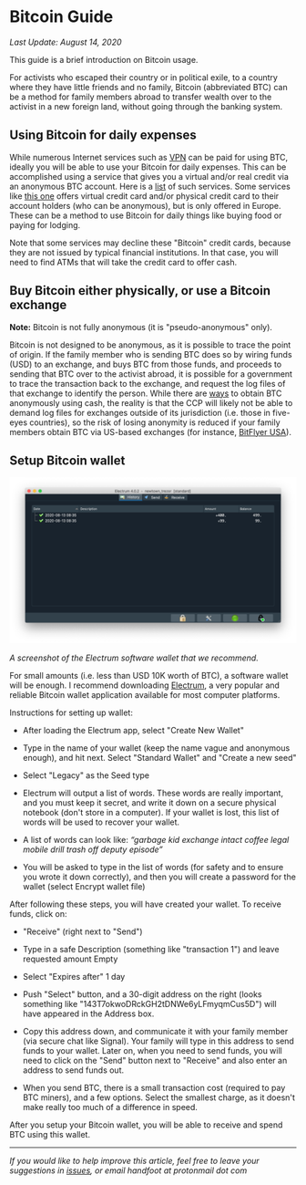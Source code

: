 # Bitcoin Guide

*Last Update: August 14, 2020*

This guide is a brief introduction on Bitcoin usage.

For activists who escaped their country or in political exile, to a country where they have little friends and no family, Bitcoin (abbreviated BTC) can be a method for family members abroad to transfer wealth over to the activist in a new foreign land, without going through the banking system.

## Using Bitcoin for daily expenses

While numerous Internet services such as [VPN](https://nordvpn.com) can be paid for using BTC, ideally you will be able to use your Bitcoin for daily expenses. This can be accomplished using a service that gives you a virtual and/or real credit via an anonymous BTC account. Here is a [list](http://www.bestbitcoincard.com/anonymous/) of such services. Some services like [this one](https://advcash.gi/en/solutions/) offers virtual credit card and/or physical credit card to their account holders (who can be anonymous), but is only offered in Europe. These can be a method to use Bitcoin for daily things like buying food or paying for lodging.

Note that some services may decline these "Bitcoin" credit cards, because they are not issued by typical financial institutions. In that case, you will need to find ATMs that will take the credit card to offer cash.

## Buy Bitcoin either physically, or use a Bitcoin exchange

**Note:** Bitcoin is not fully anonymous (it is "pseudo-anonymous" only).

Bitcoin is not designed to be anonymous, as it is possible to trace the point of origin. If the family member who is sending BTC does so by wiring funds (USD) to an exchange, and buys BTC from those funds, and proceeds to sending that BTC over to the activist abroad, it is possible for a government to trace the transaction back to the exchange, and request the log files of that exchange to identify the person. While there are [ways](https://99bitcoins.com/buy-bitcoin/anonymously-without-id/) to obtain BTC anonymously using cash, the reality is that the CCP will likely not be able to demand log files for exchanges outside of its jurisdiction (i.e. those in five-eyes countries), so the risk of losing anonymity is reduced if your family members obtain BTC via US-based exchanges (for instance, [BitFlyer USA](https://bitflyer.com/en-us/)).

## Setup Bitcoin wallet

![Electrum Screenshot](/img/electrum.png)

*A screenshot of the Electrum software wallet that we recommend.*

For small amounts (i.e. less than USD 10K worth of BTC), a software wallet will be enough. I recommend downloading [Electrum](https://electrum.org/), a very popular and reliable Bitcoin wallet application available for most computer platforms.

Instructions for setting up wallet:

- After loading the Electrum app, select "Create New Wallet"

- Type in the name of your wallet (keep the name vague and anonymous enough), and hit next. Select "Standard Wallet" and "Create a new seed"

- Select "Legacy" as the Seed type

- Electrum will output a list of words. These words are really important, and you must keep it secret, and write it down on a secure physical notebook (don't store in a computer). If your wallet is lost, this list of words will be used to recover your wallet.

- A list of words can look like: *“garbage kid exchange intact coffee legal mobile drill trash off deputy episode”*

- You will be asked to type in the list of words (for safety and to ensure you wrote it down correctly), and then you will create a password for the wallet (select Encrypt wallet file)

After following these steps, you will have created your wallet. To receive funds, click on:

- "Receive" (right next to "Send")

- Type in a safe Description (something like "transaction 1") and leave requested amount Empty

- Select "Expires after" 1 day

- Push "Select" button, and a 30-digit address on the right (looks something like "143T7okwoDRckGH2tDNWe6yLFmyqmCus5D") will have appeared in the Address box.

- Copy this address down, and communicate it with your family member (via secure chat like Signal). Your family will type in this address to send funds to your wallet. Later on, when you need to send funds, you will need to click on the "Send" button next to "Receive" and also enter an address to send funds out.

- When you send BTC, there is a small transaction cost (required to pay BTC miners), and a few options. Select the smallest charge, as it doesn't make really too much of a difference in speed.

After you setup your Bitcoin wallet, you will be able to receive and spend BTC using this wallet.

---

*If you would like to help improve this article, feel free to leave your suggestions in [issues](https://github.com/handfoot/bitcoinguide/issues/new), or email handfoot at protonmail dot com*


